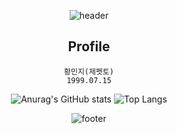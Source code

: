 
<div align="center">

![header](https://capsule-render.vercel.app/api?text=Hi-nl-My%git&fontSize=28&fontAlign=75&fontAlign=80&fontAlignY=15&type=waving&color=gradient=0:0f8ad7,100:73c4a9)

## Profile
``` 
황민지(제펫토)
1999.07.15

```
![Anurag's GitHub stats](https://github-readme-stats.vercel.app/api?username=J-petto&show_icons=true&theme=radical)
![Top Langs](https://github-readme-stats.vercel.app/api/top-langs/?username=J-petto&layout=compact)

![footer](https://capsule-render.vercel.app/api?section=footer)

</div>

<!--
**J-petto/J-petto** is a ✨ _special_ ✨ repository because its `README.md` (this file) appears on your GitHub profile.

Here are some ideas to get you started:

- 🔭 I’m currently working on ...
- 🌱 I’m currently learning ...
- 👯 I’m looking to collaborate on ...
- 🤔 I’m looking for help with ...
- 💬 Ask me about ...
- 📫 How to reach me: ...
- 😄 Pronouns: ...
- ⚡ Fun fact: ...
-->


